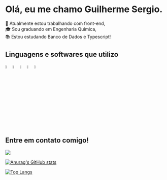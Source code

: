 # Olá, eu me chamo Guilherme Sergio.

👜 Atualmente estou trabalhando com front-end,<br>
🎓 Sou graduando em Engenharia Química,<br>
📚 Estou estudando Banco de Dados e Typescript!

<h2>Linguagens e softwares que utilizo</h2>
<div style="width:75%">
<img style="width:5%" src="https://cdn.jsdelivr.net/gh/devicons/devicon/icons/html5/html5-original.svg" />
<img style="width:5%"  src="https://cdn.jsdelivr.net/gh/devicons/devicon/icons/css3/css3-original.svg" />
<img  style="width:5%" src="https://cdn.jsdelivr.net/gh/devicons/devicon/icons/javascript/javascript-original.svg" />
<img style="width:5%" src="https://cdn.jsdelivr.net/gh/devicons/devicon/icons/moodle/moodle-original.svg" />
<img style="width:5%" src="https://cdn.jsdelivr.net/gh/devicons/devicon/icons/matlab/matlab-original.svg" />

<div />

  <h2>Entre em contato comigo!</h2>
  <a href="https://www.linkedin.com/in/guilhermesergiodossantos/"><img src="https://img.shields.io/badge/LinkedIn-0077B5?style=for-the-badge&logo=linkedin&logoColor=white"/></a>
  
  
  [![Anurag's GitHub stats](https://github-readme-stats.vercel.app/api?username=guiglas)](https://github.com/anuraghazra/github-readme-stats)
  
  [![Top Langs](https://github-readme-stats.vercel.app/api/top-langs/?username=guiglas&layout=compact)](https://github.com/anuraghazra/github-readme-stats)



